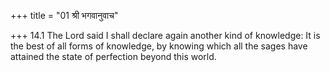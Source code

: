+++
title = "01 श्री भगवानुवाच"

+++
14.1 The Lord said I shall declare again another kind of knowledge: It
is the best of all forms of knowledge, by knowing which all the sages
have attained the state of perfection beyond this world.
